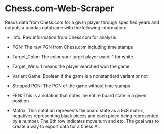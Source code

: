 # Chess.com-Web-Scraper
Reads data from Chess.com for a given player through specified years and outputs a pandas dataframe with the following information:

* Info: Raw information from Chess.com for analysis

* PGN: The raw PGN from Chess.com including time  stamps

* Target_Color: The color your target player used, 1 for white.

* Target_Wins: 1 means the player searched won the game

* Variant Game: Boolean if the game is a  nonstandard variant or not

* Stripped PGN: The PGN of the game without time stamps

* FEN: This is a notation that notes the entire board state in a given position

* Matrix: This notation represents the board  state as a 9x8 matrix, negatives representing black pieces and each piece being represented by a number. The 9th row indicates move turn and etc. The goal was to create a way to export data for a Chess AI.
